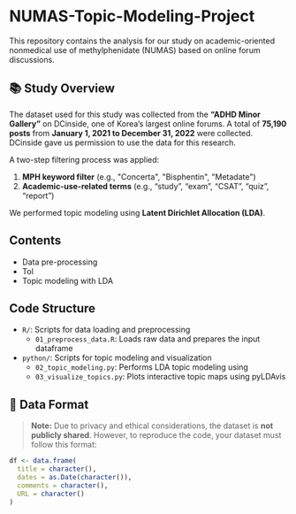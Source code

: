 # NUMAS-Topic-Modeling-Project

This repository contains the analysis for our study on academic-oriented nonmedical use of methylphenidate (NUMAS) based on online forum discussions.

## 📚 Study Overview

The dataset used for this study was collected from the **“ADHD Minor Gallery”** on DCinside, one of Korea’s largest online forums. A total of **75,190 posts** from **January 1, 2021 to December 31, 2022** were collected. DCinside gave us permission to use the data for this research.

A two-step filtering process was applied:
1. **MPH keyword filter** (e.g., "Concerta", "Bisphentin", "Metadate")  
2. **Academic-use-related terms** (e.g., “study”, “exam”, “CSAT”, “quiz”, “report”)  

We performed topic modeling using **Latent Dirichlet Allocation (LDA)**.

## Contents
- Data pre-processing
- Tol
- Topic modeling with LDA

## Code Structure

- `R/`: Scripts for data loading and preprocessing
  - `01_preprocess_data.R`: Loads raw data and prepares the input dataframe
- `python/`: Scripts for topic modeling and visualization
  - `02_topic_modeling.py`: Performs LDA topic modeling using 
  - `03_visualize_topics.py`: Plots interactive topic maps using pyLDAvis

## 🧾 Data Format

> **Note:** Due to privacy and ethical considerations, the dataset is **not publicly shared**.
However, to reproduce the code, your dataset must follow this format:

```r
df <- data.frame(
  title = character(),
  dates = as.Date(character()),
  comments = character(),
  URL = character()
)
